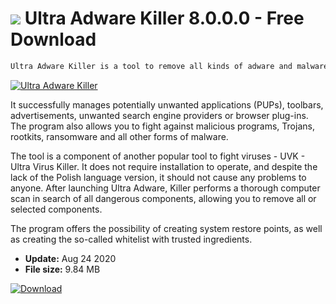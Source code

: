 # ![](https://cdn.softexe.net/static/icon/8/ultra-adware-killer-8362.png) Ultra Adware Killer 8.0.0.0 - Free Download

```sh
Ultra Adware Killer is a tool to remove all kinds of adware and malware components from computers running under Windows.
```
[![Ultra Adware Killer](https://gallery.dpcdn.pl/imgc/Tools/89401/g_-_420x350_1.5_-_x1d0b22d1-2a55-4d67-ba5a-784a48bca897.png)](https://softexe.net/win/security-privacy/other/ultra-adware-killer:hcfb.html)

It successfully manages potentially unwanted applications (PUPs), toolbars, advertisements, unwanted search engine providers or browser plug-ins. The program also allows you to fight against malicious programs, Trojans, rootkits, ransomware and all other forms of malware.
 
 The tool is a component of another popular tool to fight viruses - UVK - Ultra Virus Killer. It does not require installation to operate, and despite the lack of the Polish language version, it should not cause any problems to anyone. After launching Ultra Adware, Killer performs a thorough computer scan in search of all dangerous components, allowing you to remove all or selected components.
 
 The program offers the possibility of creating system restore points, as well as creating the so-called whitelist with trusted ingredients.


- **Update:** Aug 24 2020
- **File size:** 9.84 MB

[![Download](https://cdn.softexe.net/static/img/download.png)](https://softexe.net/win/security-privacy/other/ultra-adware-killer:hcfb.html)

